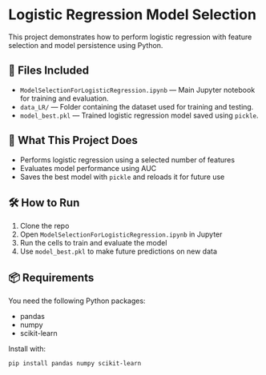 # Logistic Regression Model Selection

This project demonstrates how to perform logistic regression with feature selection and model persistence using Python.

## 📁 Files Included

- `ModelSelectionForLogisticRegression.ipynb` — Main Jupyter notebook for training and evaluation.
- `data_LR/` — Folder containing the dataset used for training and testing.
- `model_best.pkl` — Trained logistic regression model saved using `pickle`.

## 🧪 What This Project Does

- Performs logistic regression using a selected number of features
- Evaluates model performance using AUC
- Saves the best model with `pickle` and reloads it for future use

## 🛠 How to Run

1. Clone the repo
2. Open `ModelSelectionForLogisticRegression.ipynb` in Jupyter
3. Run the cells to train and evaluate the model
4. Use `model_best.pkl` to make future predictions on new data

## 📦 Requirements

You need the following Python packages:

- pandas
- numpy
- scikit-learn

Install with:

```bash
pip install pandas numpy scikit-learn

